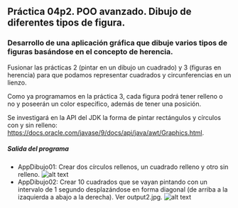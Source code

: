## Práctica 04p2. POO avanzado. Dibujo de diferentes tipos de figura. 
### Desarrollo de una aplicación gráfica que dibuje varios tipos de figuras basándose en el concepto de herencia.

Fusionar las prácticas 2 (pintar en un dibujo un cuadrado) y 3 (figuras en herencia) para que podamos representar cuadrados y circunferencias en un lienzo.

Como ya programamos en la práctica 3, cada figura podrá tener relleno o no y poseerán un color específico, además de tener una posición.

Se investigará en la API del JDK la forma de pintar rectángulos y círculos con y sin relleno: https://docs.oracle.com/javase/9/docs/api/java/awt/Graphics.html.

##### Salida del programa
* AppDibujo01: Crear dos círculos rellenos, un cuadrado relleno y otro sin relleno.
![alt text](https://raw.githubusercontent.com/DavidContrerasICAI/javaCourseExamples/master/04p2.dibujoHerencia/output1.jpg)
* AppDibujo02: Crear 10 cuadrados que se vayan pintando con un intervalo de 1 segundo desplazándose en forma diagonal (de arriba a la izaquierda a abajo a la derecha). Ver output2.jpg.
![alt text](https://raw.githubusercontent.com/DavidContrerasICAI/javaCourseExamples/master/04p2.dibujoHerencia/output2.jpg)


